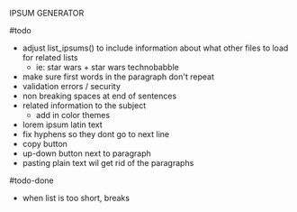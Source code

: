 IPSUM GENERATOR

#todo
- adjust list_ipsums() to include information about what other files to load for related lists
	- ie: star wars + star wars technobabble
- make sure first words in the paragraph don't repeat
- validation errors / security
- non breaking spaces at end of sentences
- related information to the subject
	- add in color themes
- lorem ipsum latin text
- fix hyphens so they dont go to next line
- copy button
- up-down button next to paragraph
- pasting plain text wil get rid of the paragraphs

#todo-done
- when list is too short, breaks